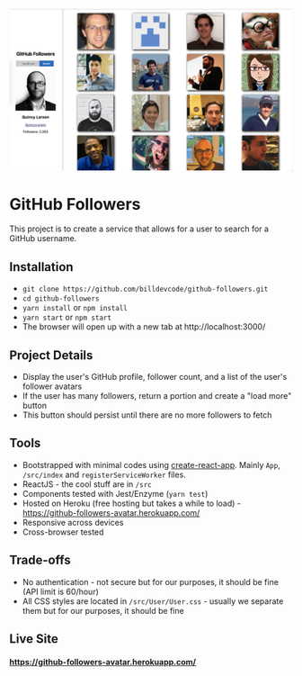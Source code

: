 ![github-followers-screenshot](./src/assets/github-followers-screenshot.png?raw=true)

# GitHub Followers

This project is to create a service that allows for a user to search for a GitHub username.

## Installation
- `git clone https://github.com/billdevcode/github-followers.git`
- `cd github-followers`
- `yarn install` or `npm install`
- `yarn start` or `npm start`
- The browser will open up with a new tab at http://localhost:3000/

## Project Details

- Display the user's GitHub profile, follower count, and a list of the user's follower avatars
- If the user has many followers, return a portion and create a "load more" button
- This button should persist until there are no more followers to fetch

## Tools

- Bootstrapped with minimal codes using <a href="https://github.com/facebookincubator/create-react-app" target="_blank">create-react-app</a>. Mainly `App`, `/src/index` and `registerServiceWorker` files.
- ReactJS - the cool stuff are in `/src`
- Components tested with Jest/Enzyme (`yarn test`)
- Hosted on Heroku (free hosting but takes a while to load) - <a href="https://github-followers-avatar.herokuapp.com/" target="_blank">https://github-followers-avatar.herokuapp.com/</a> 
- Responsive across devices
- Cross-browser tested

## Trade-offs

- No authentication - not secure but for our purposes, it should be fine (API limit is 60/hour)
- All CSS styles are located in `/src/User/User.css` - usually we separate them but for our purposes, it should be fine

## Live Site

#### <a href="https://github-followers-avatar.herokuapp.com/" target="_blank">https://github-followers-avatar.herokuapp.com/</a>